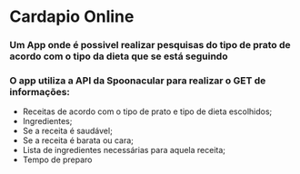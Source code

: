 # Cardapio Online

### Um App onde é possivel realizar pesquisas do tipo de prato de acordo com o tipo da dieta que se está seguindo

### O app utiliza a API da Spoonacular para realizar o GET de informações:

+ Receitas de acordo com o tipo de prato e tipo de dieta escolhidos;
+ Ingredientes;
+ Se a receita é saudável;
+ Se a receita é barata ou cara;
+ Lista de ingredientes necessárias para aquela receita;
+ Tempo de preparo
